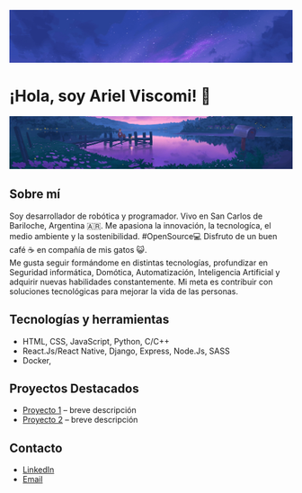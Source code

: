 ![Mi banner](./assets/banner1.png "Banner de mi perfil")
# ¡Hola, soy Ariel Viscomi! 👋
![Mi banner](./assets/banner2.png "Banner de mi perfil")

## Sobre mí
Soy desarrollador de robótica y programador.
Vivo en San Carlos de Bariloche, Argentina 🇦🇷.
Me apasiona la innovación, la tecnologíca, el medio ambiente y la sostenibilidad.
#OpenSource💻
Disfruto de un buen café ☕ en compañía de mis gatos 😺.  
Me gusta seguir formándome en distintas tecnologías, profundizar en Seguridad informática, Domótica, Automatización, Inteligencia Artificial y adquirir nuevas habilidades constantemente.
Mi meta es contribuir con soluciones tecnológicas para mejorar la vida de las personas.

## Tecnologías y herramientas

- HTML, CSS, JavaScript, Python, C/C++
- React.Js/React Native, Django, Express, Node.Js, SASS
- Docker, 

## Proyectos Destacados
- [Proyecto 1](link-al-repo) – breve descripción
- [Proyecto 2](link-al-repo) – breve descripción

## Contacto
- [LinkedIn](url-a-tu-perfil)
- [Email](mailto:tucorreo@ejemplo.com)

<!-- Aquí es donde agregarías widgets, por ejemplo, contadores de visitas, stats, etc. -->
